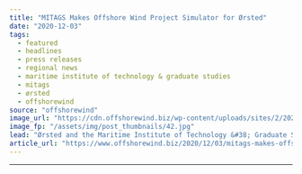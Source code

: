 ```yaml
---
title: "MITAGS Makes Offshore Wind Project Simulator for Ørsted"
date: "2020-12-03"
tags: 
  - featured
  - headlines
  - press releases
  - regional news
  - maritime institute of technology & graduate studies
  - mitags
  - ørsted
  - offshorewind
source: "offshorewind"
image_url: "https://cdn.offshorewind.biz/wp-content/uploads/sites/2/2020/12/02154003/MITAGS-Makes-Offshore-Wind-Project-Simulator-for-%C3%98rsted.jpg"
image_fp: "/assets/img/post_thumbnails/42.jpg"
lead: "Ørsted and the Maritime Institute of Technology &#38; Graduate Studies (MITAGS) have formed a"
article_url: "https://www.offshorewind.biz/2020/12/03/mitags-makes-offshore-wind-project-simulator-for-orsted/"
---
```


---
